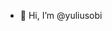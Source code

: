 - 👋 Hi, I’m @yuliusobi

<!---
yuliusobi/yuliusobi is a ✨ special ✨ repository because its `README.md` (this file) appears on your GitHub profile.
You can click the Preview link to take a look at your changes.
--->
